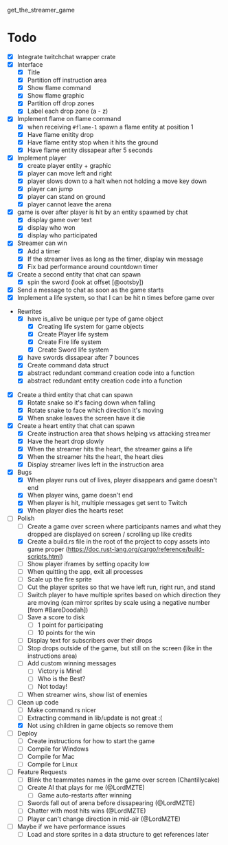 get_the_streamer_game

# Todo

- [x] Integrate twitchchat wrapper crate
- [x] Interface
  - [x] Title
  - [x] Partition off instruction area
  - [x] Show flame command
  - [x] Show flame graphic
  - [x] Partition off drop zones
  - [x] Label each drop zone (a - z)
- [x] Implement flame on flame command
  - [x] when receiving `#flame-1` spawn a flame entity at position 1
  - [x] Have flame enitity drop
  - [x] Have flame entity stop when it hits the ground
  - [x] Have flame entity dissapear after 5 seconds
- [x] Implement player
  - [x] create player entity + graphic
  - [x] player can move left and right
  - [x] player slows down to a halt when not holding a move key down
  - [x] player can jump
  - [x] player can stand on ground
  - [x] player cannot leave the arena
- [x] game is over after player is hit by an entity spawned by chat
  - [x] display game over text
  - [x] display who won
  - [x] display who participated
- [x] Streamer can win
  - [x] Add a timer
  - [x] If the streamer lives as long as the timer, display win message
  - [x] Fix bad performance around countdown timer
- [x] Create a second entity that chat can spawn
  - [x] spin the sword (look at offset [@ootsby])
- [x] Send a message to chat as soon as the game starts
- [x] Implement a life system, so that I can be hit n times before game over
- Rewrites
  - [x] have is_alive be unique per type of game object
    - [x] Creating life system for game objects
    - [x] Create Player life system
    - [x] Create Fire life system
    - [x] Create Sword life system
  - [x] have swords dissapear after 7 bounces
  - [x] Create command data struct
  - [x] abstract redundant command creation code into a function
  - [x] abstract redundant entity creation code into a function
- [x] Create a third entity that chat can spawn
  - [x] Rotate snake so it's facing down when falling
  - [x] Rotate snake to face which direction it's moving
  - [x] When snake leaves the screen have it die
- [x] Create a heart entity that chat can spawn
  - [x] Create instruction area that shows helping vs attacking streamer
  - [x] Have the heart drop slowly
  - [x] When the streamer hits the heart, the streamer gains a life
  - [x] When the streamer hits the heart, the heart dies
  - [x] Display streamer lives left in the instruction area
- [x] Bugs
  - [x] When player runs out of lives, player disappears and game doesn't end
  - [x] When player wins, game doesn't end
  - [x] When player is hit, multiple messages get sent to Twitch
  - [x] When player dies the hearts reset
- [ ] Polish
  - [ ] Create a game over screen where participants names and what they dropped are displayed on screen / scrolling up like credits
  - [x] Create a build.rs file in the root of the project to copy assets into game proper (https://doc.rust-lang.org/cargo/reference/build-scripts.html)
  - [ ] Show player iframes by setting opacity low
  - [ ] When quitting the app, exit all processes
  - [ ] Scale up the fire sprite
  - [ ] Cut the player sprites so that we have left run, right run, and stand
  - [ ] Switch player to have multiple sprites based on which direction they are moving (can mirror sprites by scale using a negative number [from #BareDoodah])
  - [ ] Save a score to disk
    - [ ] 1 point for participating
    - [ ] 10 points for the win
  - [ ] Display text for subscribers over their drops
  - [ ] Stop drops outside of the game, but still on the screen (like in the instructions area)
  - [ ] Add custom winning messages
    - [ ] Victory is Mine!
    - [ ] Who is the Best?
    - [ ] Not today!
  - [ ] When streamer wins, show list of enemies
- [ ] Clean up code
  - [ ] Make command.rs nicer
  - [ ] Extracting command in lib/update is not great :(
  - [x] Not using children in game objects so remove them
- [ ] Deploy
  - [ ] Create instructions for how to start the game
  - [ ] Compile for Windows
  - [ ] Compile for Mac
  - [ ] Compile for Linux
- [ ] Feature Requests
  - [ ] Blink the teammates names in the game over screen (Chantillycake)
  - [ ] Create AI that plays for me (@LordMZTE)
    - [ ] Game auto-restarts after winning
  - [ ] Swords fall out of arena before dissapearing (@LordMZTE)
  - [ ] Chatter with most hits wins (@LordMZTE)
  - [ ] Player can't change direction in mid-air (@LordMZTE)
- [ ] Maybe if we have performance issues
  - [ ] Load and store sprites in a data structure to get references later

